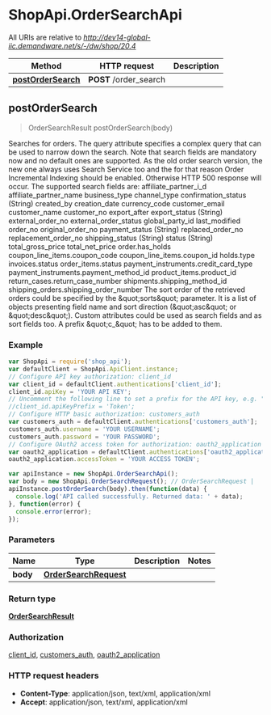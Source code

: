 # ShopApi.OrderSearchApi

All URIs are relative to *http://dev14-global-iic.demandware.net/s/-/dw/shop/20.4*

Method | HTTP request | Description
------------- | ------------- | -------------
[**postOrderSearch**](OrderSearchApi.md#postOrderSearch) | **POST** /order_search | 



## postOrderSearch

> OrderSearchResult postOrderSearch(body)



Searches for orders.    The query attribute specifies a complex query that can be used to narrow down the search.    Note that search fields are mandatory now and no default ones are supported.    As the old order search version, the new one always uses Search Service too and the for that reason Order  Incremental Indexing should be enabled. Otherwise HTTP 500 response will occur.    The supported search fields are:    affiliate_partner_i_d  affiliate_partner_name  business_type  channel_type  confirmation_status (String)  created_by  creation_date  currency_code  customer_email  customer_name  customer_no  export_after  export_status (String)  external_order_no  external_order_status  global_party_id  last_modified  order_no  original_order_no  payment_status (String)  replaced_order_no  replacement_order_no  shipping_status (String)  status (String)  total_gross_price  total_net_price  order.has_holds  coupon_line_items.coupon_code  coupon_line_items.coupon_id  holds.type  invoices.status  order_items.status  payment_instruments.credit_card_type  payment_instruments.payment_method_id  product_items.product_id  return_cases.return_case_number  shipments.shipping_method_id  shipping_orders.shipping_order_number    The sort order of the retrieved orders could be specified by the \&quot;sorts\&quot; parameter. It is a list of objects  presenting field name and sort direction (\&quot;asc\&quot; or \&quot;desc\&quot;).    Custom attributes could be used as search fields and as sort fields too. A prefix \&quot;c_\&quot; has to be added to them.

### Example

```javascript
var ShopApi = require('shop_api');
var defaultClient = ShopApi.ApiClient.instance;
// Configure API key authorization: client_id
var client_id = defaultClient.authentications['client_id'];
client_id.apiKey = 'YOUR API KEY';
// Uncomment the following line to set a prefix for the API key, e.g. "Token" (defaults to null)
//client_id.apiKeyPrefix = 'Token';
// Configure HTTP basic authorization: customers_auth
var customers_auth = defaultClient.authentications['customers_auth'];
customers_auth.username = 'YOUR USERNAME';
customers_auth.password = 'YOUR PASSWORD';
// Configure OAuth2 access token for authorization: oauth2_application
var oauth2_application = defaultClient.authentications['oauth2_application'];
oauth2_application.accessToken = 'YOUR ACCESS TOKEN';

var apiInstance = new ShopApi.OrderSearchApi();
var body = new ShopApi.OrderSearchRequest(); // OrderSearchRequest | 
apiInstance.postOrderSearch(body).then(function(data) {
  console.log('API called successfully. Returned data: ' + data);
}, function(error) {
  console.error(error);
});

```

### Parameters



Name | Type | Description  | Notes
------------- | ------------- | ------------- | -------------
 **body** | [**OrderSearchRequest**](OrderSearchRequest.md)|  | 

### Return type

[**OrderSearchResult**](OrderSearchResult.md)

### Authorization

[client_id](../README.md#client_id), [customers_auth](../README.md#customers_auth), [oauth2_application](../README.md#oauth2_application)

### HTTP request headers

- **Content-Type**: application/json, text/xml, application/xml
- **Accept**: application/json, text/xml, application/xml

